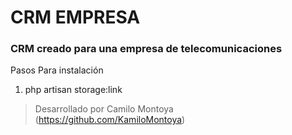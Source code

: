 # CRM EMPRESA

### CRM creado para una empresa de telecomunicaciones

Pasos Para instalación
 1. php artisan storage:link
> Desarrollado por Camilo Montoya (https://github.com/KamiloMontoya)
